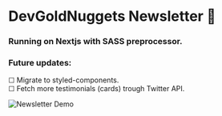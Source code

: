 # DevGoldNuggets Newsletter 📡

### Running on Nextjs with SASS preprocessor.

### Future updates: 
☐ Migrate to styled-components. <br />
☐ Fetch more testimonials (cards) trough Twitter API.

![Newsletter Demo](public/Newsletter.gif)
